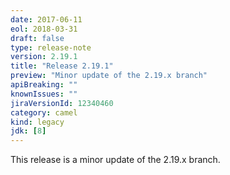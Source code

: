 ```yaml
---
date: 2017-06-11
eol: 2018-03-31
draft: false 
type: release-note
version: 2.19.1
title: "Release 2.19.1"
preview: "Minor update of the 2.19.x branch"
apiBreaking: ""
knownIssues: ""
jiraVersionId: 12340460
category: camel
kind: legacy
jdk: [8]
---
```


This release is a minor update of the 2.19.x branch.
